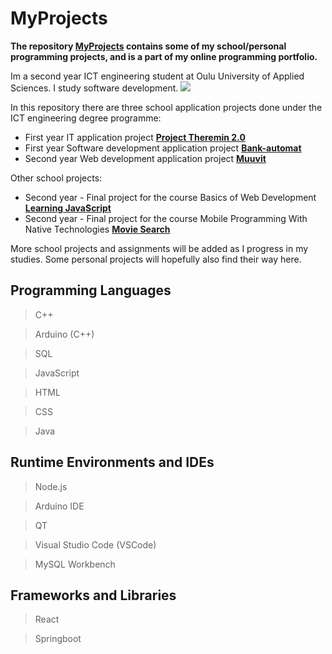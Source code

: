 # MyProjects

**The repository [MyProjects](https://github.com/JuhoHackspace/MyProjects.git) contains some of my school/personal programming projects, and is a part of my online programming portfolio.**

Im a second year ICT engineering student at Oulu University of Applied Sciences. I study software development.
<img src = "https://oamk.fi/wp-content/uploads/2019/05/Toimistokayttoon_Suomeksi-02.png">

In this repository there are three school application projects done under the ICT engineering degree programme:
+ First year IT application project [**Project Theremin 2.0**](https://github.com/JuhoHackspace/MyProjects/tree/main/2023-Q2-Projekti%20Theremin%202.0)
+ First year Software development application project [**Bank-automat**](https://github.com/JuhoHackspace/MyProjects/tree/main/2023-Q4-ATM-pankkiautomaatti)
+ Second year Web development application project [**Muuvit**](https://github.com/JuhoHackspace/MyProjects/tree/main/2024-Q2-Muuvit)

Other school projects:
+ Second year - Final project for the course Basics of Web Development [**Learning JavaScript**](https://github.com/JuhoHackspace/MyProjects/tree/main/Final-Project-Basics-of-Web-Development)
+ Second year - Final project for the course Mobile Programming With Native Technologies [**Movie Search**](https://github.com/JuhoHackspace/MyProjects/tree/main/Final-Project-Mobile-Programming-With-Native-Technologies)

More school projects and assignments will be added as I progress in my studies. Some personal projects will hopefully also find their way here.

## Programming Languages
> C++

> Arduino (C++)

> SQL

> JavaScript

> HTML

> CSS

> Java

## Runtime Environments and IDEs
> Node.js

> Arduino IDE

> QT

> Visual Studio Code (VSCode)

> MySQL Workbench

## Frameworks and Libraries
> React

> Springboot
